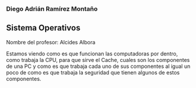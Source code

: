 ### Diego Adrián Ramírez Montaño

## Sistema Operativos
Nombre del profesor: Alcides Albora

Estamos viendo como es que funcionan las computadoras por dentro, como trabaja la CPU, para que sirve el Cache, cuales son los componentes de una PC y como es que trabaja cada uno de sus componentes al igual un poco de como es que trabaja la seguridad que tienen algunos de estos componentes.